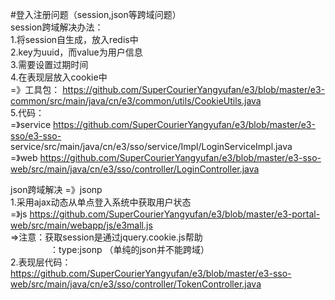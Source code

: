 #登入注册问题（session,json等跨域问题）
<br>
session跨域解决办法：<br>
    1.将session自生成，放入redis中<br>
    2.key为uuid，而value为用户信息<br>
    3.需要设置过期时间<br>
    4.在表现层放入cookie中<br>
        =》工具包： https://github.com/SuperCourierYangyufan/e3/blob/master/e3-common/src/main/java/cn/e3/common/utils/CookieUtils.java<br>
    5.代码：<br>
        =》service  https://github.com/SuperCourierYangyufan/e3/blob/master/e3-sso/e3-sso-                         service/src/main/java/cn/e3/sso/service/Impl/LoginServiceImpl.java<br>
        =》web      https://github.com/SuperCourierYangyufan/e3/blob/master/e3-sso-web/src/main/java/cn/e3/sso/controller/LoginController.java<br>
        
    
json跨域解决 =》jsonp<br>
    1.采用ajax动态从单点登入系统中获取用户状态<br>
        =》js  https://github.com/SuperCourierYangyufan/e3/blob/master/e3-portal-web/src/main/webapp/js/e3mall.js<br>
            =>注意：获取session是通过jquery.cookie.js帮助<br>
                  ：type:jsonp （单纯的json并不能跨域）<br>
    2.表现层代码：https://github.com/SuperCourierYangyufan/e3/blob/master/e3-sso-web/src/main/java/cn/e3/sso/controller/TokenController.java<br>
    
    
    
    
    
    
    
    
    
    
    
    
    
    
